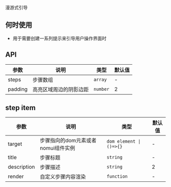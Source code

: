 漫游式引导

## 何时使用

- 用于需要创建一系列提示来引导用户操作界面时

## API

| 参数          | 说明             | 类型                          | 默认值 |
| ------------- | ---------------- | ----------------------------- | ------ |
| steps          | 步骤数组         | `array`                      | -      |
| padding          | 高亮区域周边的阴影边距           | `number`                      | 2      |



## step item

| 参数          | 说明             | 类型                          | 默认值 |
| ------------- | ---------------- | ----------------------------- | ------ |
| target          | 步骤指向的dom元素或者nomui组件实例         | `dom element \| ()=>{}`                      | -      |
| title          | 步骤标题         | `string`                      | -      |
| description          | 步骤描述           | `string`                      | 2      |
| render          | 自定义步骤内容渲染           | `function`                      | -      |
